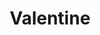 ---
title: "Valentine"
url: /bangalore/valentine-epip-area-whitefield-kiadb-export-promotion-industrial-area-whitefield/
shop: beauty
---